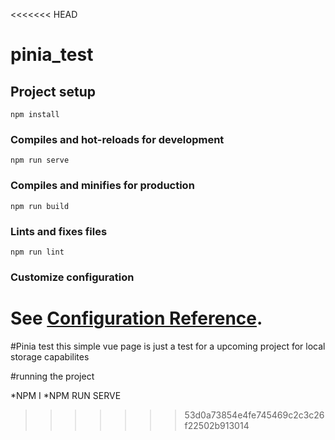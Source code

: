 <<<<<<< HEAD
# pinia_test

## Project setup
```
npm install
```

### Compiles and hot-reloads for development
```
npm run serve
```

### Compiles and minifies for production
```
npm run build
```

### Lints and fixes files
```
npm run lint
```

### Customize configuration
See [Configuration Reference](https://cli.vuejs.org/config/).
=======
#Pinia test
this simple vue page is just a test for a upcoming project for local storage capabilites 

#running the project

 *NPM I
 *NPM RUN SERVE
 
>>>>>>> 53d0a73854e4fe745469c2c3c26f22502b913014
